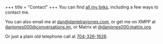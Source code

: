 +++
title = "Contact"
+++
You can find [all my links](https://links.danielrayjones.com), including a few ways to contact me.

You can also email me at [dan&#x40;danielrayjones&#x2e;com](mailto:dan&#x40;danielrayjones&#x2e;com), or get me on XMPP at [danjones000@conversations.im](xmpp://danjones000@conversations.im), or Matrix at [@danjones000:matrix.org](https://matrix.to/#/@danjones000:matrix.org).

Or just a plain old telephone call at [704-326-1626](tel:704-326-1626).
